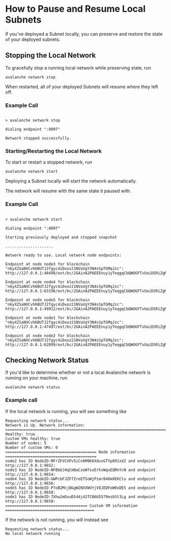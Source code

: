 # How to Pause and Resume Local Subnets

If you've deployed a Subnet locally, you can preserve and restore the state of your deployed subnets.

## Stopping the Local Network

To gracefully stop a running local network while preserving state, run

`avalanche network stop`

When restarted, all of your deployed Subnets will resume where they left off.

### Example Call

```text

> avalanche network stop

dialing endpoint ":8097"

Network stopped successfully.

```

### Starting/Restarting the Local Network

To start or restart a stopped network, run

`avalanche network start`

Deploying a Subnet locally will start the network automatically.

The network will resume with the same state it paused with.

### Example Call

```text

> avalanche network start

dialing endpoint ":8097"

Starting previously deployed and stopped snapshot

.....................

Network ready to use. Local network node endpoints:

Endpoint at node node3 for blockchain "n6yXZSaNXCvh6BUTJ2fgyc4iDxoz21NVaVgY3N4sSpTGMqJzc": http://127.0.0.1:48498/ext/bc/2GAinA2PAEEEnuy1yTeqgqCbQWUGFTvUaiDSRiZgMrRRoLYs92/rpc

Endpoint at node node4 for blockchain "n6yXZSaNXCvh6BUTJ2fgyc4iDxoz21NVaVgY3N4sSpTGMqJzc": http://127.0.0.1:63196/ext/bc/2GAinA2PAEEEnuy1yTeqgqCbQWUGFTvUaiDSRiZgMrRRoLYs92/rpc

Endpoint at node node5 for blockchain "n6yXZSaNXCvh6BUTJ2fgyc4iDxoz21NVaVgY3N4sSpTGMqJzc": http://127.0.0.1:49912/ext/bc/2GAinA2PAEEEnuy1yTeqgqCbQWUGFTvUaiDSRiZgMrRRoLYs92/rpc

Endpoint at node node1 for blockchain "n6yXZSaNXCvh6BUTJ2fgyc4iDxoz21NVaVgY3N4sSpTGMqJzc": http://127.0.0.1:47497/ext/bc/2GAinA2PAEEEnuy1yTeqgqCbQWUGFTvUaiDSRiZgMrRRoLYs92/rpc

Endpoint at node node2 for blockchain "n6yXZSaNXCvh6BUTJ2fgyc4iDxoz21NVaVgY3N4sSpTGMqJzc": http://127.0.0.1:62099/ext/bc/2GAinA2PAEEEnuy1yTeqgqCbQWUGFTvUaiDSRiZgMrRRoLYs92/rpc

```

## Checking Network Status

If you'd like to determine whether or not a local Avalanche network is running on your machine, run

`avalanche network status`

### Example call

If the local network is running, you will see something like

```
Requesting network status...
Network is Up. Network information:
==================================================================================================
Healthy: true
Custom VMs healthy: true
Number of nodes: 5
Number of custom VMs: 0
======================================== Node information ========================================
node2 has ID NodeID-MFrZFVCXPv5iCn6M9K6XduxGTYp891xXZ and endpoint http://127.0.0.1:9652:
node3 has ID NodeID-NFBbbJ4qCmNaCzeW7sxErhvWqvEQMnYcN and endpoint http://127.0.0.1:9654:
node4 has ID NodeID-GWPcbFJZFfZreETSoWjPimr846mXEKCtu and endpoint http://127.0.0.1:9656:
node5 has ID NodeID-P7oB2McjBGgW2NXXWVYjV8JEDFoW9xDE5 and endpoint http://127.0.0.1:9658:
node1 has ID NodeID-7Xhw2mDxuDS44j42TCB6U5579esbSt3Lg and endpoint http://127.0.0.1:9650:
==================================== Custom VM information =======================================
```

If the network is not running, you will instead see

```
Requesting network status...
No local network running
```
